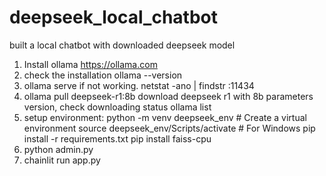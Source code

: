 # deepseek_local_chatbot
built a local chatbot with downloaded deepseek model
1. Install ollama  https://ollama.com
2. check the installation ollama --version
3. ollama serve if not working. netstat -ano | findstr :11434
4. ollama pull deepseek-r1:8b download deepseek r1 with 8b parameters version, check downloading status ollama list
5. setup environment: python -m venv deepseek_env  # Create a virtual environment
   source deepseek_env/Scripts/activate  # For Windows
   pip install -r requirements.txt
   pip install faiss-cpu
7. python admin.py
8. chainlit run app.py
